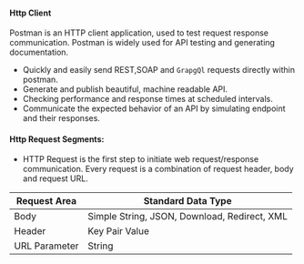 #### Http Client
Postman is an HTTP client application, used to test request response communication.
Postman is widely used for API testing and generating documentation.

* Quickly and easily send REST,SOAP and `GrapgQl` requests directly within postman. 
* Generate and publish beautiful, machine readable API.
* Checking performance and response times at scheduled intervals.
* Communicate the expected behavior of an API by simulating endpoint and their responses.
#### Http Request Segments:
* HTTP Request is the first step to initiate web request/response communication. Every request is a combination of request header, body and request URL.

| Request Area  | Standard Data Type                           |
| ------------- | -------------------------------------------- |
| Body          | Simple String, JSON, Download, Redirect, XML |
| Header        | Key Pair Value                               |
| URL Parameter | String                                       |

